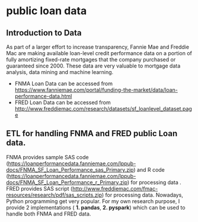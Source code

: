 # public loan data
## Introduction to Data
As part of a larger effort to increase transparency, Fannie Mae and Freddie Mac are making available loan-level credit performance data on a portion of fully amortizing fixed-rate mortgages that the company purchased or guaranteed since 2000. These data are very valuable to mortgage data analysis, data mining and machine learning. 
* FNMA Loan Data can be accessed from https://www.fanniemae.com/portal/funding-the-market/data/loan-performance-data.html
* FRED Loan Data can be accessed from http://www.freddiemac.com/research/datasets/sf_loanlevel_dataset.page

## ETL for handling FNMA and FRED public Loan data.
FNMA provides sample SAS code (https://loanperformancedata.fanniemae.com/lppub-docs/FNMA_SF_Loan_Performance_sas_Primary.zip) and R code (https://loanperformancedata.fanniemae.com/lppub-docs/FNMA_SF_Loan_Performance_r_Primary.zip) for processing data . FRED provides SAS script (http://www.freddiemac.com/fmac-resources/research/pdf/sas_scripts.zip) for processing data. Nowadays, Python programming get very popular. For my own research purpose, I provide 2 implementations ( **1. pandas**, **2. pyspark**) which can be used to handle both FNMA and FRED data.  
